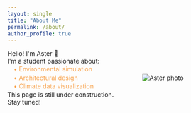 ```yaml
---
layout: single
title: "About Me"
permalink: /about/
author_profile: true
---
```


<div style="display: flex; align-items: center; gap: 2rem; flex-wrap: wrap;">

  <div style="flex: 1; min-width: 250px;">
    <p style="margin: 0;">Hello! I'm Aster 🌱</p>
    <p style="margin: 0;">I'm a student passionate about:</p>
    <ul style="color: #f8a34d; list-style: none; padding-left: 1em; margin: 0; line-height: 1.4;">
      <li>• Environmental simulation</li>
      <li>• Architectural design</li>
      <li>• Climate data visualization</li>
    </ul>
    <p style="margin: 0;">This page is still under construction. Stay tuned!</p>
  </div>

  <div style="flex: 0 0 200px;">
    <img src="{{ '/assets/images/photo.jpg' | relative_url }}" alt="Aster photo" style="max-width: 100%; height: auto;" />
  </div>

</div>

